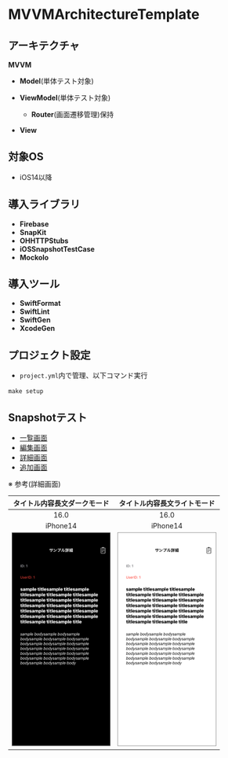 # MVVMArchitectureTemplate

## アーキテクチャ

**MVVM**

* **Model**(単体テスト対象)

* **ViewModel**(単体テスト対象)
  - **Router**(画面遷移管理)保持

* **View**

## 対象OS

* iOS14以降

## 導入ライブラリ

* **Firebase**
* **SnapKit**
* **OHHTTPStubs**
* **iOSSnapshotTestCase**
* **Mockolo**

## 導入ツール

* **SwiftFormat**
* **SwiftLint**
* **SwiftGen**
* **XcodeGen**

## プロジェクト設定

* `project.yml`内で管理、以下コマンド実行

```
make setup
```

## Snapshotテスト

* [一覧画面](https://github.com/yossibank/MVVMArchitectureTemplate/blob/main/MVVMArchitectureTemplateTests/Reports/Sample%E4%B8%80%E8%A6%A7%E7%94%BB%E9%9D%A2.md)
* [編集画面](https://github.com/yossibank/MVVMArchitectureTemplate/blob/main/MVVMArchitectureTemplateTests/Reports/Sample%E7%B7%A8%E9%9B%86%E7%94%BB%E9%9D%A2.md)
* [詳細画面](https://github.com/yossibank/MVVMArchitectureTemplate/blob/main/MVVMArchitectureTemplateTests/Reports/Sample%E8%A9%B3%E7%B4%B0%E7%94%BB%E9%9D%A2.md)
* [追加画面](https://github.com/yossibank/MVVMArchitectureTemplate/blob/main/MVVMArchitectureTemplateTests/Reports/Sample%E8%BF%BD%E5%8A%A0%E7%94%BB%E9%9D%A2.md)

※ 参考(詳細画面)

|タイトル内容長文ダークモード|タイトル内容長文ライトモード|
|:---:|:---:|
|16.0|16.0|
|iPhone14|iPhone14|
|<img src='MVVMArchitectureTemplateTests/TestSnapshot/ReferenceImages_64/Sample詳細画面/testSampleDetailView_タイトル_内容_長文_ダークモード_iPhone_16_0_390x844@3x.png' width='200' style='border: 1px solid #999' />|<img src='MVVMArchitectureTemplateTests/TestSnapshot/ReferenceImages_64/Sample詳細画面/testSampleDetailView_タイトル_内容_長文_ライトモード_iPhone_16_0_390x844@3x.png' width='200' style='border: 1px solid #999' />|
